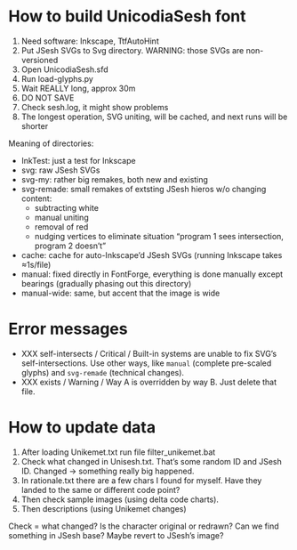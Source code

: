 ﻿# How to build UnicodiaSesh font

1. Need software: Inkscape, TtfAutoHint
2. Put JSesh SVGs to Svg directory. WARNING: those SVGs are non-versioned
3. Open UnicodiaSesh.sfd
4. Run load-glyphs.py
5. Wait REALLY long, approx 30m
6. DO NOT SAVE
7. Check sesh.log, it might show problems
8. The longest operation, SVG uniting, will be cached, and next runs will be shorter

Meaning of directories:
- InkTest: just a test for Inkscape
- svg: raw JSesh SVGs
- svg-my: rather big remakes, both new and existing
- svg-remade: small remakes of extsting JSesh hieros w/o changing content:
  - subtracting white
  - manual uniting
  - removal of red
  - nudging vertices to eliminate situation “program 1 sees intersection, program 2 doesn’t” 
- cache: cache for auto-Inkscape’d JSesh SVGs (running Inkscape takes ≈1s/file)
- manual: fixed directly in FontForge, everything is done manually except bearings (gradually phasing out this directory)
- manual-wide: same, but accent that the image is wide

# Error messages

- XXX self-intersects / Critical / Built-in systems are unable to fix SVG’s self-intersections. Use other ways, like ``manual`` (complete pre-scaled glyphs) and ``svg-remade`` (technical changes).
- XXX exists / Warning / Way A is overridden by way B. Just delete that file.

# How to update data

1. After loading Unikemet.txt run file filter_unikemet.bat
2. Check what changed in Unisesh.txt. That’s some random ID and JSesh ID. Changed → something really big happened.
3. In rationale.txt there are a few chars I found for myself. Have they landed to the same or different code point?
4. Then check sample images (using delta code charts).
5. Then descriptions (using Unikemet changes)

Check = what changed? Is the character original or redrawn? Can we find something in JSesh base? Maybe revert to JSesh’s image?